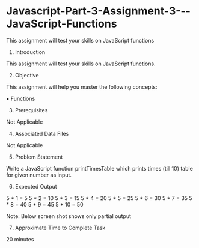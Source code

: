 # Javascript-Part-3-Assignment-3---JavaScript-Functions
This assignment will test your skills on JavaScript functions

1. Introduction

This assignment will test your skills on JavaScript functions.

2. Objective

This assignment will help you master the following concepts:

• Functions

3. Prerequisites

Not Applicable

4. Associated Data Files

Not Applicable

5. Problem Statement

Write a JavaScript function printTimesTable which prints times (till 10) table for given number as input.

6. Expected Output

5 * 1 = 5
5 * 2 = 10
5 * 3 = 15
5 * 4 = 20
5 * 5 = 25
5 * 6 = 30
5 * 7 = 35
5 * 8 = 40
5 * 9 = 45
5 * 10 = 50

Note: Below screen shot shows only partial output

7. Approximate Time to Complete Task

20 minutes

